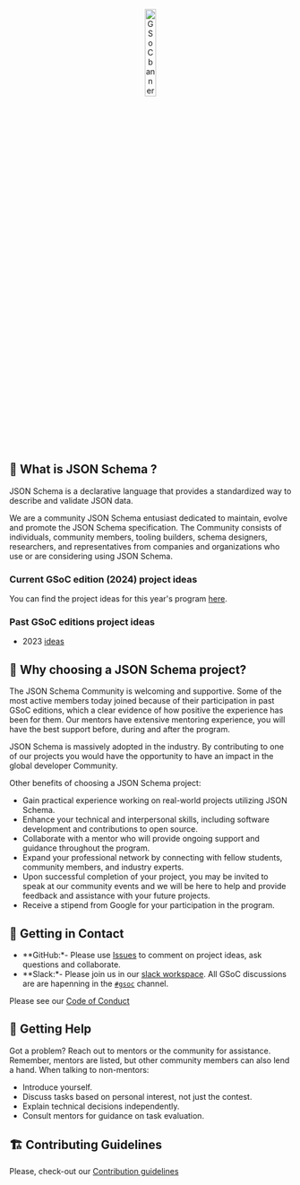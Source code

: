 <p align="center">
<img src="https://jina.ai/assets/images/logo.svg" alt="GSoC banner" width="20%" >
</p>

## 👋 What is JSON Schema ?

JSON Schema is a declarative language that provides a standardized way to describe and validate JSON data.

We are a community JSON Schema entusiast dedicated to maintain, evolve and promote the JSON Schema specification. The Community consists of individuals, community members, tooling builders, schema designers, researchers, and representatives from companies and organizations who use or are considering using JSON Schema. 

### Current GSoC edition (2024) project ideas

You can find the project ideas for this year's program [here](gsoc-2024.md).

### Past GSoC editions project ideas

- 2023 [ideas](gsoc-2023.md)

## 🎯 Why choosing a JSON Schema project?

The JSON Schema Community is welcoming and supportive. Some of the most active members today joined because of their participation in past GSoC editions, which a clear evidence of how positive the experience has been for them. Our mentors have extensive mentoring experience, you will have the best support before, during and after the program.

JSON Schema is massively adopted in the industry. By contributing to one of our projects you would have the opportunity to have an impact in the global developer Community.

Other benefits of choosing a JSON Schema project:
- Gain practical experience working on real-world projects utilizing JSON Schema.
- Enhance your technical and interpersonal skills, including software development and contributions to open source.
- Collaborate with a mentor who will provide ongoing support and guidance throughout the program.
- Expand your professional network by connecting with fellow students, community members, and industry experts.
- Upon successful completion of your project, you may be invited to speak at our community events and we will be here to help and provide feedback and assistance with your future projects.
- Receive a stipend from Google for your participation in the program.

## 🤙 Getting in Contact

- **GitHub:*- Please use [Issues](https://github.com/json-schema-org/community/issues?q=is%3Aopen+label%3Agsoc+sort%3Acreated-desc) to comment on project ideas, ask questions and collaborate.
- **Slack:*- Please join us in our [slack workspace](https://json-schema.org/slack). All GSoC discussions are are hapenning in the [`#gsoc`](https://json-schema.slack.com/archives/C04MVQSRBRS) channel.

Please see our [Code of Conduct](https://github.com/json-schema-org/.github/blob/main/CODE_OF_CONDUCT.md)

## 🤝 Getting Help
Got a problem? Reach out to mentors or the community for assistance. Remember, mentors are listed, but other community members can also lend a hand. When talking to non-mentors:

- Introduce yourself.
- Discuss tasks based on personal interest, not just the contest.
- Explain technical decisions independently.
- Consult mentors for guidance on task evaluation.


## 🏗 Contributing Guidelines

Please, check-out our [Contribution guidelines](https://github.com/json-schema-org/community/blob/main/CONTRIBUTING.md)

